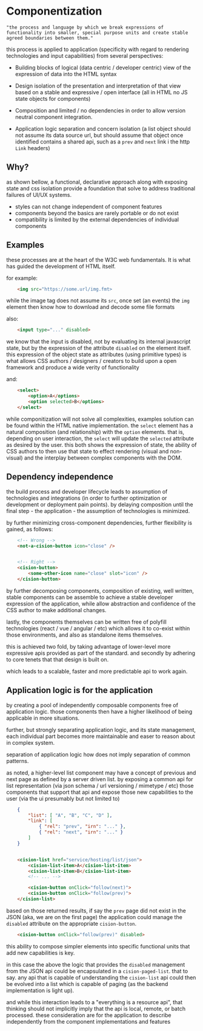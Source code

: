 # Componentization


	"the process and language by which we break expressions of functionality into smaller, special purpose units and create stable agreed boundaries between them."


this process is applied to application (specificity with regard to rendering technologies
and input capabilities) from several perspectives:

- Building blocks of logical (data centric / developer centric) view of the expression of data into the HTML syntax

- Design isolation of the presentation and interpretation of that view based on a stable and expressive / open interface (all in HTML no JS state objects for components)

- Composition and limited / no dependencies in order to allow version neutral component integration.

- Application logic separation and concern isolation (a list object should not assume its data source url, but should assume that object once identified contains a shared api, such as a `prev` and `next` link i the http `Link` headers)

## Why?

as shown bellow, a functional, declarative approach along with exposing state and css isolation provide a foundation that solve to address traditional failures of UI/UX systems.

 - styles can not change independent of component features
 - components beyond the basics are rarely portable or do not exist
  - compatibility is limited by the external dependencies of individual components



## Examples

these processes are at the heart of the W3C web fundamentals. It is what has guided the development of HTML itself.

for example:

```html
	<img src="https://some.url/img.fmt>
```

while the image tag does not assume its `src`, once set (an events) the `img` element then know how to download and decode some file formats


also:

```html
	<input type="..." disabled>
```

we know that the input is disabled, not by evaluating its internal javascript state, but by the expression of the attribute `disabled` on the element itself.
this expression of the object state as attributes (using primitive types) is what allows CSS authors / designers / creators to build upon a open framework
and produce a wide verity of functionality


and:

```html
	<select>
		<option>A</options>
		<option selected>B</options>
	</select>
```

while componitization will not solve all complexities, examples solution can be found within the HTML native implementation.
the `select` element has a natural composition (and relationship) with the `option` elements.   that is, depending on
user interaction, the `select` will update the `selected` attribute as desired by the user.
this both shows the expression of state, the ability of CSS authors to then use that state to effect
rendering (visual and non-visual) and the interplay between complex components with the DOM.



## Dependency independence

the build process and developer lifecycle leads to assumption of technologies and integrations (in order to further optimization or development or deployment pain points).  by delaying composition until the final step - the application - the assumption of technologies is minimized.

by further minimizing cross-component dependencies, further flexibility is gained, as follows:

```html
	<!-- Wrong -->
	<not-a-cision-button icon="close" />


	<!-- Right -->
	<cision-button>
		<some-other-icon name="close" slot="icon" />
	</cision-button>
```

by further decomposing components, composition of existing, well written, stable components can be assemble to achieve a stable developer expression of the application, while allow abstraction and confidence of the CSS author to make additional changes.


lastly, the components themselves can be written free of polyfill technologies (react / vue / angular / etc) which allows it to co-exist within those environments, and also as standalone items themselves.

this is achieved two fold, by taking advantage of lower-level more expressive apis provided as part of the standard.  and secondly by adhering to core tenets that that design is built on.

which leads to a scalable, faster and more predictable api to work again.


## Application logic is for the application

by creating a pool of independently composable components free of application logic. those components then have a higher likelihood of being applicable in more situations.

further, but strongly separating application logic, and its state management, each individual part becomes more maintainable and easer to reason about in complex system.

separation of application logic how does not imply separation of common patterns.

as noted, a higher-level list component may have a concept of previous and next page as defined by a server driven list.  by exposing a common api for list representation (via json schema / url versioning / mimetype / etc) those components that support that api and expose those new capabilities to the user (via the ui presumably but not limited to)

```json
	{
		"list": [ "A", "B", "C", "D" ],
		"link": [
			{ "rel": "prev", "irn": "..." },
			{ "rel": "next", "irn": "..." }
		]
	}
```

```html

	<cision-list href="service/hosting/list/json">
		<cision-list-item>A</cision-list-item>
		<cision-list-item>B</cision-list-item>
		<!-- ... -->

		<cision-button onClick="follow(next)">
		<cision-button onClick="follow(prev)">
	</cision-list>

```

based on those returned results, if say the `prev` page did not exist in the JSON (aka, we are on the first page) the application could manage the `disabled` attribute on the appropriate `cision-button`.

```html
	<cision-button onClick="follow(prev)" disabled>
```

this ability to compose simpler elements into specific functional units that add new capabilities is key.

in this case the above the logic that provides the `disabled` management from the JSON api could be encapsulated in a `cision-paged-list`.  that to say. any api that is capable of understanding the `cision-list` api could then be evolved into a list which is capable of paging (as the backend implementation is light up).

and while this interaction leads to a "everything is a resource api", that thinking should not implicitly imply that the api is local, remote, or batch processed.   these consideration are for the application to describe independently from the component implementations and features